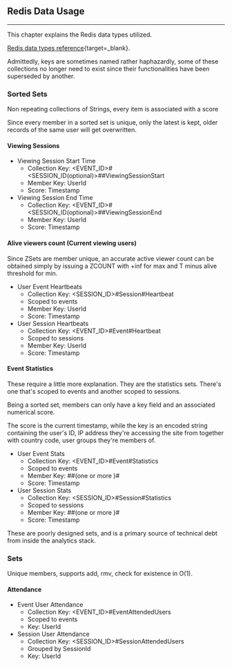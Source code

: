 ## Redis Data Usage

---

This chapter explains the Redis data types utilized.

[Redis data types reference](https://redis.io/topics/data-types){target=_blank}.

Admittedly, keys are sometimes named rather haphazardly, some of these collections no longer need to exist
since their functionalities have been superseded by another.

### Sorted Sets

Non repeating collections of Strings, every item is associated with a score

Since every member in a sorted set is unique, only the latest is kept, older records of the same
user will get overwritten.

#### Viewing Sessions

- Viewing Session Start Time
    - Collection Key: <EVENT_ID>#<SESSION_ID(optional)>#<LOCATION>#ViewingSessionStart
    - Member Key: UserId
    - Score: Timestamp
- Viewing Session End Time
    - Collection Key: <EVENT_ID>#<SESSION_ID(optional)>#<LOCATION>#ViewingSessionEnd
    - Member Key: UserId
    - Score: Timestamp

#### Alive viewers count (Current viewing users)

Since ZSets are member unique, an accurate active viewer count can be obtained simply by issuing a
ZCOUNT with +inf for max and T minus alive threshold for min.

- User Event Heartbeats
    - Collection Key: <SESSION_ID>#Session#Heartbeat
    - Scoped to events
    - Member Key: UserId
    - Score: Timestamp
- User Session Heartbeats
    - Collection Key: <EVENT_ID>#Event#Heartbeat
    - Scoped to sessions
    - Member Key: UserId
    - Score: Timestamp

#### Event Statistics

These require a little more explanation. They are the statistics sets. There's one that's scoped to
events and another scoped to sessions.

Being a sorted set, members can only have a key field and an associated numerical score.

The score is the current timestamp, while the key is an encoded string containing the user's ID, IP
address they're accessing the site from together with country code, user groups they're members of.

- User Event Stats
    - Collection Key: <EVENT_ID>#Event#Statistics
    - Scoped to events
    - Member Key: <USERID>#<IPADDRESS>#(one or more <USERGROUPID>)#<COUNTRYCODE>
    - Score: Timestamp
- User Session Stats
    - Collection Key: <SESSION_ID>#Session#Statistics
    - Scoped to sessions
    - Member Key: <USERID>#<IPADDRESS>#(one or more <USERGROUPID>)#<COUNTRYCODE>
    - Score: Timestamp

These are poorly designed sets, and is a primary source of technical debt from inside the analytics
stack.

### Sets

Unique members, supports add, rmv, check for existence in O(1).

#### Attendance

- Event User Attendance
    - Collection Key: <EVENT_ID>#EventAttendedUsers
    - Scoped to events
    - Key: UserId
- Session User Attendance
    - Collection Key: <SESSION_ID>#SessionAttendedUsers
    - Grouped by SessionId
    - Key: UserId
